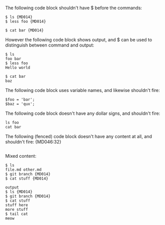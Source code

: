 The following code block shouldn't have $ before the commands:

    $ ls {MD014}
    $ less foo {MD014}

    $ cat bar {MD014}

However the following code block shows output, and $ can be used to
distinguish between command and output:

    $ ls
    foo bar
    $ less foo
    Hello world

    $ cat bar
    baz

The following code block uses variable names, and likewise shouldn't fire:

    $foo = 'bar';
    $baz = 'qux';

The following code block doesn't have any dollar signs, and shouldn't fire:

    ls foo
    cat bar

The following (fenced) code block doesn't have any content at all, and
shouldn't fire: {MD046:32}

```bash
```

Mixed content:

    $ ls
    file.md other.md
    $ git branch {MD014}
    $ cat stuff {MD014}

    output
    $ ls {MD014}
    $ git branch {MD014}
    $ cat stuff
    stuff here
    more stuff
    $ tail cat
    meow
